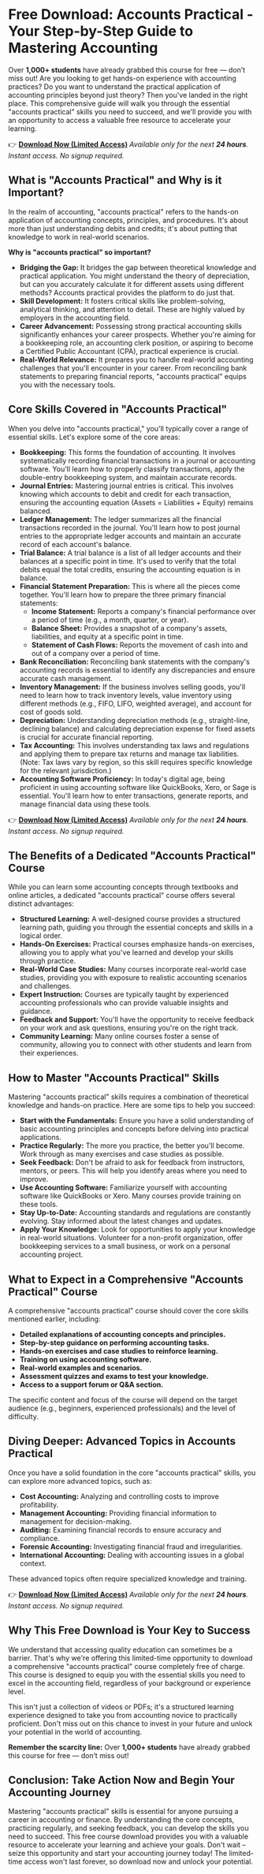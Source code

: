 # Free Download: Accounts Practical - Your Step-by-Step Guide to Mastering Accounting

Over **1,000+ students** have already grabbed this course for free — don’t miss out! Are you looking to get hands-on experience with accounting practices? Do you want to understand the practical application of accounting principles beyond just theory? Then you've landed in the right place. This comprehensive guide will walk you through the essential "accounts practical" skills you need to succeed, and we'll provide you with an opportunity to access a valuable free resource to accelerate your learning.

👉 [**Download Now (Limited Access)**](https://udemywork.com/accounts-practical)
_Available only for the next **24 hours**. Instant access. No signup required._

## What is "Accounts Practical" and Why is it Important?

In the realm of accounting, "accounts practical" refers to the hands-on application of accounting concepts, principles, and procedures. It's about more than just understanding debits and credits; it's about putting that knowledge to work in real-world scenarios.

**Why is "accounts practical" so important?**

*   **Bridging the Gap:** It bridges the gap between theoretical knowledge and practical application. You might understand the theory of depreciation, but can you accurately calculate it for different assets using different methods? Accounts practical provides the platform to do just that.
*   **Skill Development:** It fosters critical skills like problem-solving, analytical thinking, and attention to detail. These are highly valued by employers in the accounting field.
*   **Career Advancement:** Possessing strong practical accounting skills significantly enhances your career prospects. Whether you're aiming for a bookkeeping role, an accounting clerk position, or aspiring to become a Certified Public Accountant (CPA), practical experience is crucial.
*   **Real-World Relevance:** It prepares you to handle real-world accounting challenges that you'll encounter in your career. From reconciling bank statements to preparing financial reports, "accounts practical" equips you with the necessary tools.

## Core Skills Covered in "Accounts Practical"

When you delve into "accounts practical," you'll typically cover a range of essential skills. Let's explore some of the core areas:

*   **Bookkeeping:** This forms the foundation of accounting. It involves systematically recording financial transactions in a journal or accounting software. You'll learn how to properly classify transactions, apply the double-entry bookkeeping system, and maintain accurate records.
*   **Journal Entries:**  Mastering journal entries is critical. This involves knowing which accounts to debit and credit for each transaction, ensuring the accounting equation (Assets = Liabilities + Equity) remains balanced.
*   **Ledger Management:**  The ledger summarizes all the financial transactions recorded in the journal. You'll learn how to post journal entries to the appropriate ledger accounts and maintain an accurate record of each account's balance.
*   **Trial Balance:**  A trial balance is a list of all ledger accounts and their balances at a specific point in time. It's used to verify that the total debits equal the total credits, ensuring the accounting equation is in balance.
*   **Financial Statement Preparation:** This is where all the pieces come together. You'll learn how to prepare the three primary financial statements:
    *   **Income Statement:** Reports a company's financial performance over a period of time (e.g., a month, quarter, or year).
    *   **Balance Sheet:**  Provides a snapshot of a company's assets, liabilities, and equity at a specific point in time.
    *   **Statement of Cash Flows:**  Reports the movement of cash into and out of a company over a period of time.
*   **Bank Reconciliation:**  Reconciling bank statements with the company's accounting records is essential to identify any discrepancies and ensure accurate cash management.
*   **Inventory Management:**  If the business involves selling goods, you'll need to learn how to track inventory levels, value inventory using different methods (e.g., FIFO, LIFO, weighted average), and account for cost of goods sold.
*   **Depreciation:**  Understanding depreciation methods (e.g., straight-line, declining balance) and calculating depreciation expense for fixed assets is crucial for accurate financial reporting.
*   **Tax Accounting:** This involves understanding tax laws and regulations and applying them to prepare tax returns and manage tax liabilities. (Note: Tax laws vary by region, so this skill requires specific knowledge for the relevant jurisdiction.)
*   **Accounting Software Proficiency:**  In today's digital age, being proficient in using accounting software like QuickBooks, Xero, or Sage is essential. You'll learn how to enter transactions, generate reports, and manage financial data using these tools.

👉 [**Download Now (Limited Access)**](https://udemywork.com/accounts-practical)
_Available only for the next **24 hours**. Instant access. No signup required._

## The Benefits of a Dedicated "Accounts Practical" Course

While you can learn some accounting concepts through textbooks and online articles, a dedicated "accounts practical" course offers several distinct advantages:

*   **Structured Learning:** A well-designed course provides a structured learning path, guiding you through the essential concepts and skills in a logical order.
*   **Hands-On Exercises:** Practical courses emphasize hands-on exercises, allowing you to apply what you've learned and develop your skills through practice.
*   **Real-World Case Studies:** Many courses incorporate real-world case studies, providing you with exposure to realistic accounting scenarios and challenges.
*   **Expert Instruction:** Courses are typically taught by experienced accounting professionals who can provide valuable insights and guidance.
*   **Feedback and Support:** You'll have the opportunity to receive feedback on your work and ask questions, ensuring you're on the right track.
*   **Community Learning:** Many online courses foster a sense of community, allowing you to connect with other students and learn from their experiences.

## How to Master "Accounts Practical" Skills

Mastering "accounts practical" skills requires a combination of theoretical knowledge and hands-on practice. Here are some tips to help you succeed:

*   **Start with the Fundamentals:** Ensure you have a solid understanding of basic accounting principles and concepts before delving into practical applications.
*   **Practice Regularly:** The more you practice, the better you'll become. Work through as many exercises and case studies as possible.
*   **Seek Feedback:** Don't be afraid to ask for feedback from instructors, mentors, or peers. This will help you identify areas where you need to improve.
*   **Use Accounting Software:** Familiarize yourself with accounting software like QuickBooks or Xero. Many courses provide training on these tools.
*   **Stay Up-to-Date:** Accounting standards and regulations are constantly evolving. Stay informed about the latest changes and updates.
*   **Apply Your Knowledge:** Look for opportunities to apply your knowledge in real-world situations. Volunteer for a non-profit organization, offer bookkeeping services to a small business, or work on a personal accounting project.

## What to Expect in a Comprehensive "Accounts Practical" Course

A comprehensive "accounts practical" course should cover the core skills mentioned earlier, including:

*   **Detailed explanations of accounting concepts and principles.**
*   **Step-by-step guidance on performing accounting tasks.**
*   **Hands-on exercises and case studies to reinforce learning.**
*   **Training on using accounting software.**
*   **Real-world examples and scenarios.**
*   **Assessment quizzes and exams to test your knowledge.**
*   **Access to a support forum or Q&A section.**

The specific content and focus of the course will depend on the target audience (e.g., beginners, experienced professionals) and the level of difficulty.

## Diving Deeper: Advanced Topics in Accounts Practical

Once you have a solid foundation in the core "accounts practical" skills, you can explore more advanced topics, such as:

*   **Cost Accounting:**  Analyzing and controlling costs to improve profitability.
*   **Management Accounting:**  Providing financial information to management for decision-making.
*   **Auditing:**  Examining financial records to ensure accuracy and compliance.
*   **Forensic Accounting:**  Investigating financial fraud and irregularities.
*   **International Accounting:**  Dealing with accounting issues in a global context.

These advanced topics often require specialized knowledge and training.

👉 [**Download Now (Limited Access)**](https://udemywork.com/accounts-practical)
_Available only for the next **24 hours**. Instant access. No signup required._

## Why This Free Download is Your Key to Success

We understand that accessing quality education can sometimes be a barrier. That's why we're offering this limited-time opportunity to download a comprehensive "accounts practical" course completely free of charge. This course is designed to equip you with the essential skills you need to excel in the accounting field, regardless of your background or experience level.

This isn't just a collection of videos or PDFs; it's a structured learning experience designed to take you from accounting novice to practically proficient. Don't miss out on this chance to invest in your future and unlock your potential in the world of accounting.

**Remember the scarcity line:** Over **1,000+ students** have already grabbed this course for free — don’t miss out!

## Conclusion: Take Action Now and Begin Your Accounting Journey

Mastering "accounts practical" skills is essential for anyone pursuing a career in accounting or finance. By understanding the core concepts, practicing regularly, and seeking feedback, you can develop the skills you need to succeed. This free course download provides you with a valuable resource to accelerate your learning and achieve your goals. Don't wait – seize this opportunity and start your accounting journey today! The limited-time access won't last forever, so download now and unlock your potential.
